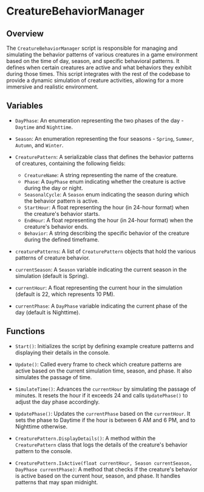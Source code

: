 # CreatureBehaviorManager

## Overview
The `CreatureBehaviorManager` script is responsible for managing and simulating the behavior patterns of various creatures in a game environment based on the time of day, season, and specific behavioral patterns. It defines when certain creatures are active and what behaviors they exhibit during those times. This script integrates with the rest of the codebase to provide a dynamic simulation of creature activities, allowing for a more immersive and realistic environment.

## Variables

- `DayPhase`: An enumeration representing the two phases of the day - `Daytime` and `Nighttime`.
  
- `Season`: An enumeration representing the four seasons - `Spring`, `Summer`, `Autumn`, and `Winter`.
  
- `CreaturePattern`: A serializable class that defines the behavior patterns of creatures, containing the following fields:
  - `CreatureName`: A string representing the name of the creature.
  - `Phase`: A `DayPhase` enum indicating whether the creature is active during the day or night.
  - `SeasonalCycle`: A `Season` enum indicating the season during which the behavior pattern is active.
  - `StartHour`: A float representing the hour (in 24-hour format) when the creature's behavior starts.
  - `EndHour`: A float representing the hour (in 24-hour format) when the creature's behavior ends.
  - `Behavior`: A string describing the specific behavior of the creature during the defined timeframe.

- `creaturePatterns`: A list of `CreaturePattern` objects that hold the various patterns of creature behavior.

- `currentSeason`: A `Season` variable indicating the current season in the simulation (default is Spring).

- `currentHour`: A float representing the current hour in the simulation (default is 22, which represents 10 PM).

- `currentPhase`: A `DayPhase` variable indicating the current phase of the day (default is Nighttime).

## Functions

- `Start()`: Initializes the script by defining example creature patterns and displaying their details in the console.

- `Update()`: Called every frame to check which creature patterns are active based on the current simulation time, season, and phase. It also simulates the passage of time.

- `SimulateTime()`: Advances the `currentHour` by simulating the passage of minutes. It resets the hour if it exceeds 24 and calls `UpdatePhase()` to adjust the day phase accordingly.

- `UpdatePhase()`: Updates the `currentPhase` based on the `currentHour`. It sets the phase to Daytime if the hour is between 6 AM and 6 PM, and to Nighttime otherwise.

- `CreaturePattern.DisplayDetails()`: A method within the `CreaturePattern` class that logs the details of the creature's behavior pattern to the console.

- `CreaturePattern.IsActive(float currentHour, Season currentSeason, DayPhase currentPhase)`: A method that checks if the creature's behavior is active based on the current hour, season, and phase. It handles patterns that may span midnight.